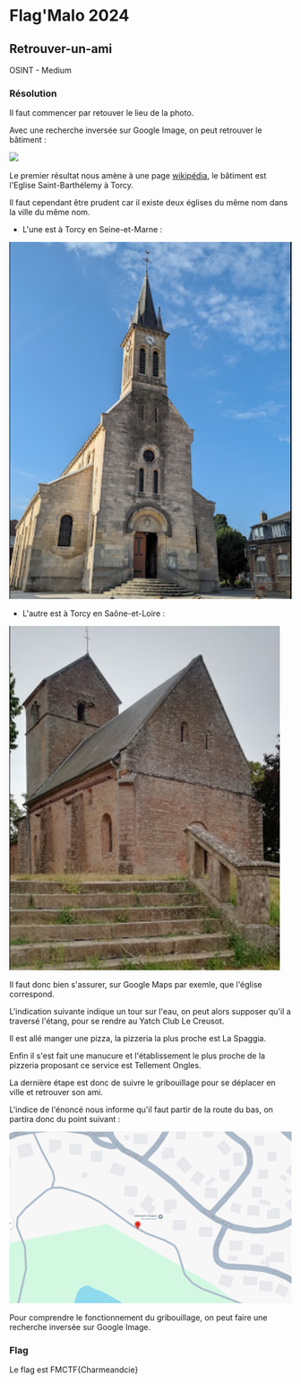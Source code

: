 # Flag'Malo 2024

## Retrouver-un-ami

OSINT - Medium

### Résolution

Il faut commencer par retouver le lieu de la photo.

Avec une recherche inversée sur Google Image, on peut retrouver le bâtiment :

![](img/gimg.png)

Le premier résultat nous amène à une page [wikipédia](https://fr.m.wikipedia.org/wiki/Fichier:Torcy_-_Eglise_Saint-Barth%C3%A9lemy_-_02.jpg), le bâtiment est l'Eglise Saint-Barthélemy à Torcy.

Il faut cependant être prudent car il existe deux églises du même nom dans la ville du même nom.

- L'une est à Torcy en Seine-et-Marne :

![](img/feglise.png)

- L'autre est à Torcy en Saône-et-Loire :

![](img/veglise.png)

Il faut donc bien s'assurer, sur Google Maps par exemle, que l'église correspond.

L'indication suivante indique un tour sur l'eau, on peut alors supposer qu'il a traversé l'étang, pour se rendre au Yatch Club Le Creusot.

Il est allé manger une pizza, la pizzeria la plus proche est La Spaggia.

Enfin il s'est fait une manucure et l'établissement le plus proche de la pizzeria proposant ce service est Tellement Ongles.

La dernière étape est donc de suivre le gribouillage pour se déplacer en ville et retrouver son ami.

L'indice de l'énoncé nous informe qu'il faut partir de la route du bas, on partira donc du point suivant :

![](img/pointdepart.png)

Pour comprendre le fonctionnement du gribouillage, on peut faire une recherche inversée sur Google Image.

### Flag

Le flag est FMCTF{Charmeandcie}
